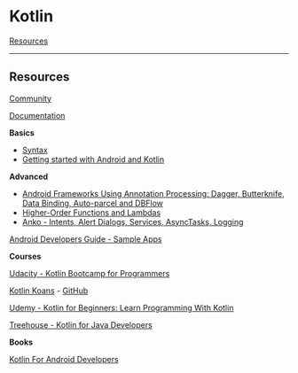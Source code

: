 # Kotlin

[Resources](#Resources)

---

## Resources

[Community ](https://kotlinlang.org/community/)

[Documentation](https://kotlinlang.org/docs/reference/android-overview.html)

**Basics**
* [Syntax](https://kotlinlang.org/docs/reference/basic-syntax.html)
* [Getting started with Android and Kotlin](https://kotlinlang.org/docs/tutorials/kotlin-android.html)

**Advanced**
* [Android Frameworks Using Annotation Processing: Dagger, Butterknife, Data Binding, Auto-parcel and DBFlow](https://kotlinlang.org/docs/tutorials/android-frameworks.html)
* [Higher-Order Functions and Lambdas](https://kotlinlang.org/docs/reference/lambdas.html)
* [Anko - Intents, Alert Dialogs, Services, AsyncTasks, Logging](https://blog.jetbrains.com/kotlin/2015/05/advanced-features-of-anko/)

[Android Developers Guide - Sample Apps](https://developer.android.com/samples/?language=kotlin)

**Courses**

[Udacity - Kotlin Bootcamp for Programmers](https://www.udacity.com/course/kotlin-bootcamp-for-programmers--ud9011)

[Kotlin Koans](https://kotlinlang.org/docs/tutorials/koans.html) - [GitHub](https://github.com/Kotlin/kotlin-koans)

[Udemy - Kotlin for Beginners: Learn Programming With Kotlin](https://www.udemy.com/kotlin-course/)

[Treehouse - Kotlin for Java Developers](https://teamtreehouse.com/library/kotlin-for-java-developers)

**Books**

[Kotlin For Android Developers](https://leanpub.com/kotlin-for-android-developers)